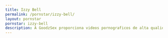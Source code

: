```yaml
---
title: Izzy Bell
permalink: /pornstar/izzy-bell/
layout: pornstar
pornstar: izzy-bell
description: A GoodzSex proporciona videos pornograficos de alta qualidade gratuitamente!
---
```

